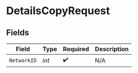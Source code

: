 # DetailsCopyRequest


## Fields

| Field              | Type               | Required           | Description        |
| ------------------ | ------------------ | ------------------ | ------------------ |
| `NetworkID`        | *int*              | :heavy_check_mark: | N/A                |